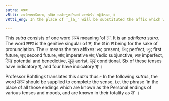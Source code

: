 ```yaml
---
sutra: लस्य
vRtti: लस्येत्ययमधिकारः, यदित ऊर्ध्वमनुक्रमिष्यामो लस्येत्येयं तद्वेदितव्यम् ॥
vRtti_eng: In the place of '_la_' will be substituted the affix which we shall announce hereafter.

---
```

This _sutra_ consists of one word लस्य meaning 'of ल'. It is an _adhikara_ _sutra_. The word लस्य is the genitive singular of ल, the अ in ल being for the sake of pronunciation. The ल means the ten affixes: लट् present, लिट् perfect, लुट् first future, लृट् second future, लोट् imperative लेट् Vedic subjunctive, लङ् imperfect, लिङ् potential and benedictive, लुङ् aorist, लृङ् conditional. Six of these tenses have indicatory ट्, and four have indicatory ङ् । 

Professor Bohtlingk translates this _sutra_ thus:- In the following _sutras_, the word लस्य should be supplied to complete the sense, i.e. the phrase 'in the place of all those endings which are known as the Personal endings of various tenses and moods, and are known in their totality as ल' ।